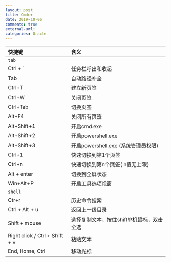 ```yaml
---
layout: post
title: Cmder 
date: 2019-10-06
comments: true
external-url:
categories: Oracle 
---
```



|快捷键	|含义|
|:-------------|:------------|
|`tab`||
|Ctrl + `|任务栏呼出和收起|
|Tab|自动路径补全|
|Ctrl+T|建立新页签|
|Ctrl+W|关闭页签|
|Ctrl+Tab| 切换页签|
|Alt+F4|关闭所有页签|
|Alt+Shift+1|开启cmd.exe|
|Alt+Shift+2|开启powershell.exe|
|Alt+Shift+3|开启powershell.exe (系统管理员权限)|
|Ctrl+1|快速切换到第1个页签|
|Ctrl+n|快速切换到第n个页签( n值无上限)|
|Alt + enter|切换到全屏状态|
|Win+Alt+P|开启工具选项视窗|
|`shell`||
|Ctr+r|历史命令搜索|
|Ctrl + Alt + u| 返回上一级目录|
|Shift + mouse|选择复制文本，按住shift单机鼠标，双击全选|
|Right click / Ctrl + Shift + v| 粘贴文本|
|End, Home, Ctrl| 移动光标|